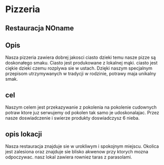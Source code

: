 # Pizzeria

## Restauracja NOname
## Opis 
Nasza pizzeria zawiera dobrej jakosci ciasto dzieki temu nasze pizze są doskonałego smaku. Ciasto jest produkowane z lokalnej mąki. ciasto jest ciękie dzieki czemu rozplywa sie w ustach. Dzięki naszym specjalnym przepisom utrzymywanych w tradycji w rodzinie, potrawy maja unikalny smak.
## cel
Naszym celem jest przekazywanie z pokolenia na pokolenie cudownych potraw ktore juz serwujemy od pokolen tak samo je udoskonalajac. Przez nasze doswiadczenie i swierze produkty doswiadczysz 6 nieba.

## opis lokacji
Nasza restauracja znajduje sie w urokliwym i spokojnym miejscu. Okolica jest zalesiona oraz znajduje sie blisko akwenow przy ktorych mozna odpoczywac.
nasz lokal zawiera rowniez taras z parasolami. 
